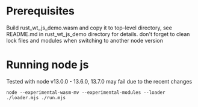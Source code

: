 # Prerequisites

   Build rust_wt_js_demo.wasm and copy it to top-level directory, see README.md in rust_wt_js_demo directory for details.
   don't forget to clean lock files and modules when switching to another node version


# Running node js

Tested with node v13.0.0 - 13.6.0, 13.7.0 may fail due to the recent changes

    node --experimental-wasm-mv --experimental-modules --loader ./loader.mjs ./run.mjs